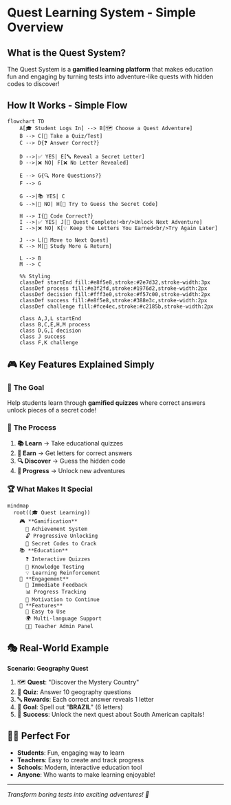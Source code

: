 # Quest Learning System - Simple Overview

## What is the Quest System?

The Quest System is a **gamified learning platform** that makes education fun and engaging by turning tests into adventure-like quests with hidden codes to discover!

## How It Works - Simple Flow

```mermaid
flowchart TD
    A[🎓 Student Logs In] --> B[🗺️ Choose a Quest Adventure]
    B --> C[📝 Take a Quiz/Test]
    C --> D{❓ Answer Correct?}
    
    D -->|✅ YES| E[🔤 Reveal a Secret Letter]
    D -->|❌ NO| F[❌ No Letter Revealed]
    
    E --> G{🔍 More Questions?}
    F --> G
    
    G -->|📚 YES| C
    G -->|🏁 NO| H[🎯 Try to Guess the Secret Code]
    
    H --> I{🤔 Code Correct?}
    I -->|✅ YES| J[🎉 Quest Complete!<br/>Unlock Next Adventure]
    I -->|❌ NO| K[💡 Keep the Letters You Earned<br/>Try Again Later]
    
    J --> L[🚀 Move to Next Quest]
    K --> M[📖 Study More & Return]
    
    L --> B
    M --> C
    
    %% Styling
    classDef startEnd fill:#e8f5e8,stroke:#2e7d32,stroke-width:3px
    classDef process fill:#e3f2fd,stroke:#1976d2,stroke-width:2px
    classDef decision fill:#fff3e0,stroke:#f57c00,stroke-width:2px
    classDef success fill:#e8f5e8,stroke:#388e3c,stroke-width:2px
    classDef challenge fill:#fce4ec,stroke:#c2185b,stroke-width:2px
    
    class A,J,L startEnd
    class B,C,E,H,M process
    class D,G,I decision
    class J success
    class F,K challenge
```

## 🎮 Key Features Explained Simply

### 🎯 **The Goal**
Help students learn through **gamified quizzes** where correct answers unlock pieces of a secret code!

### 🔄 **The Process**
1. **📚 Learn** → Take educational quizzes
2. **🎯 Earn** → Get letters for correct answers  
3. **🔍 Discover** → Guess the hidden code
4. **🚀 Progress** → Unlock new adventures

### 🏆 **What Makes It Special**

```mermaid
mindmap
  root((🎓 Quest Learning))
    🎮 **Gamification**
      🏅 Achievement System
      🔓 Progressive Unlocking
      🎯 Secret Codes to Crack
    📚 **Education**
      ❓ Interactive Quizzes
      📖 Knowledge Testing
      💡 Learning Reinforcement
    👥 **Engagement**
      🎉 Immediate Feedback
      📊 Progress Tracking
      🚀 Motivation to Continue
    🔧 **Features**
      📱 Easy to Use
      🌍 Multi-language Support
      👨‍🏫 Teacher Admin Panel
```

## 🎭 **Real-World Example**

**Scenario: Geography Quest**

1. 🗺️ **Quest**: "Discover the Mystery Country"
2. 📝 **Quiz**: Answer 10 geography questions
3. 🔤 **Rewards**: Each correct answer reveals 1 letter
4. 🎯 **Goal**: Spell out "**BRAZIL**" (6 letters)
5. 🎉 **Success**: Unlock the next quest about South American capitals!

## 👨‍🎓 **Perfect For**
- **Students**: Fun, engaging way to learn
- **Teachers**: Easy to create and track progress  
- **Schools**: Modern, interactive education tool
- **Anyone**: Who wants to make learning enjoyable!

---

*Transform boring tests into exciting adventures! 🚀* 